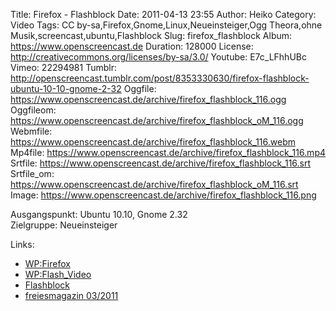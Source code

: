 Title: Firefox - Flashblock
Date: 2011-04-13 23:55
Author: Heiko
Category: Video
Tags: CC by-sa,Firefox,Gnome,Linux,Neueinsteiger,Ogg Theora,ohne Musik,screencast,ubuntu,Flashblock
Slug: firefox_flashblock
Album: https://www.openscreencast.de
Duration: 128000
License: http://creativecommons.org/licenses/by-sa/3.0/
Youtube: E7c_LFhhUBc
Vimeo: 22294981
Tumblr: http://openscreencast.tumblr.com/post/8353330630/firefox-flashblock-ubuntu-10-10-gnome-2-32
Oggfile: https://www.openscreencast.de/archive/firefox_flashblock_116.ogg
Oggfileom: https://www.openscreencast.de/archive/firefox_flashblock_oM_116.ogg
Webmfile: https://www.openscreencast.de/archive/firefox_flashblock_116.webm
Mp4file: https://www.openscreencast.de/archive/firefox_flashblock_116.mp4
Srtfile: https://www.openscreencast.de/archive/firefox_flashblock_116.srt
Srtfile_om: https://www.openscreencast.de/archive/firefox_flashblock_oM_116.srt
Image: https://www.openscreencast.de/archive/firefox_flashblock_116.png

Ausgangspunkt: Ubuntu 10.10, Gnome 2.32  
Zielgruppe: Neueinsteiger  

Links:

  * [WP:Firefox](http://de.wikipedia.org/wiki/Firefox "Link zu Wikipedia Firefox" )
  * [WP:Flash_Video](http://de.wikipedia.org/wiki/Flash_Video "Link zu Wikipedia Flash_Video" )
  * [Flashblock](https://addons.mozilla.org/de/firefox/addon/flashblock/ "Link zu Flashblock" )
  * [freiesmagazin 03/2011](http://www.freiesmagazin.de/freiesMagazin-2011-03 "Link zu freiesmagazin.de" )

